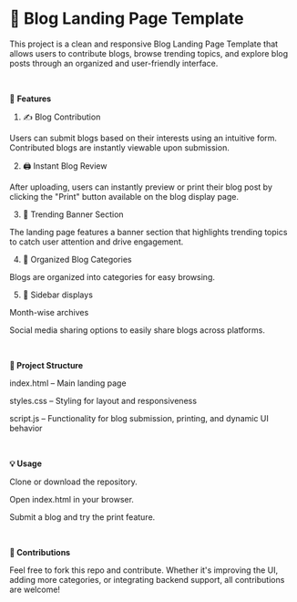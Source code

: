 # 📝 Blog Landing Page Template

This project is a clean and responsive Blog Landing Page Template that allows users to contribute blogs, browse trending topics, and explore blog posts through an organized and user-friendly interface.

<br>

🚀 **Features**

1. ✍️ Blog Contribution

Users can submit blogs based on their interests using an intuitive form. Contributed blogs are instantly viewable upon submission.

2. 🖨️ Instant Blog Review

After uploading, users can instantly preview or print their blog post by clicking the "Print" button available on the blog display page.

3. 🎯 Trending Banner Section

The landing page features a banner section that highlights trending topics to catch user attention and drive engagement.

4. 📂 Organized Blog Categories

Blogs are organized into categories for easy browsing.

5. 📅 Sidebar displays

Month-wise archives

Social media sharing options to easily share blogs across platforms.

<br>

**📁 Project Structure**

index.html – Main landing page

styles.css – Styling for layout and responsiveness

script.js – Functionality for blog submission, printing, and dynamic UI behavior

<br>

**💡 Usage**

Clone or download the repository.

Open index.html in your browser.

Submit a blog and try the print feature.

<br>

**🤝 Contributions**

Feel free to fork this repo and contribute. Whether it's improving the UI, adding more categories, or integrating backend support, all contributions are welcome!
